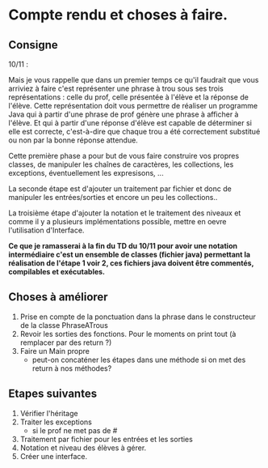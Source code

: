 # Compte rendu et choses à faire. 

## Consigne 

10/11 :

Mais je vous rappelle que dans un premier temps ce qu'il faudrait que vous arriviez à faire c'est représenter une phrase à trou sous ses trois représentations  : celle du prof, celle présentée à l'élève et la réponse de l'élève.
Cette représentation doit vous permettre de réaliser un programme Java qui à partir d'une phrase de prof génère une phrase à afficher à l'élève. Et qui à partir d'une réponse d'élève est capable de déterminer si elle est correcte, c'est-à-dire que chaque trou a été correctement substitué ou non par la bonne réponse attendue.

Cette première phase a pour but de vous faire construire vos propres classes, de manipuler les chaînes de caractères, les collections, les exceptions, éventuellement les expresisons, ...

La seconde étape est d'ajouter un traitement par fichier et donc de manipuler les entrées/sorties et encore un peu les collections..

La troisième étape d'ajouter la notation et le traitement des niveaux et comme il y a plusieurs implémentations possible, mettre en oevre l'utilisation d'Interface.

**Ce que je ramasserai à la fin du TD du 10/11 pour avoir une notation intermédiaire c'est un ensemble de classes (fichier java) permettant la réalisation de l'étape 1 voir 2, ces fichiers java doivent être commentés, compilables et exécutables.**

## Choses à améliorer

1. Prise en compte de la ponctuation dans la phrase dans le constructeur de la classe PhraseATrous
2. Revoir les sorties des fonctions. Pour le moments on print tout (à remplacer par des return ?)
3. Faire un Main propre
    - peut-on concaténer les étapes dans une méthode si on met des return à nos méthodes?

## Etapes suivantes

1. Vérifier l'héritage 
2. Traiter les exceptions 
    - si le prof ne met pas de # 
3. Traitement par fichier pour les entrées et les sorties
4. Notation et niveau des élèves à gérer. 
5. Créer une interface. 